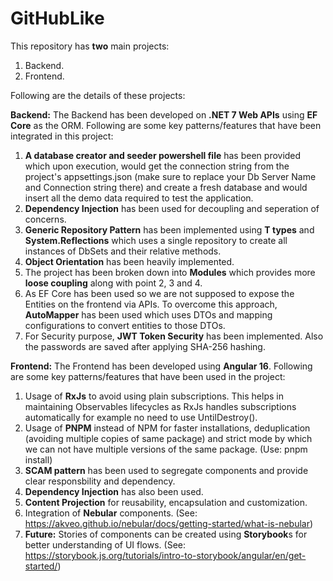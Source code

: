 # GitHubLike

This repository has **two** main projects:

1. Backend.
2. Frontend.

Following are the details of these projects:

**Backend:**
The Backend has been developed on **.NET 7 Web APIs** using **EF Core** as the ORM. Following are some key patterns/features that have been integrated in this project:
   1. **A database creator and seeder powershell file** has been provided which upon execution, would get the connection string from the project's appsettings.json (make sure to replace your Db           Server Name and Connection string there) and create a fresh database and would insert all the demo data required to test the application.
   2. **Dependency Injection** has been used for decoupling and seperation of concerns.
   3. **Generic Repository Pattern** has been implemented using **T types** and **System.Reflections** which uses a single repository to create all instances of DbSets and their relative methods.
   4. **Object Orientation** has been heavily implemented.
   5. The project has been broken down into **Modules** which provides more **loose coupling** along with point 2, 3 and 4.
   6. As EF Core has been used so we are not supposed to expose the Entities on the frontend via APIs. To overcome this approach, **AutoMapper** has been used which uses DTOs and mapping                  configurations to convert entities to those DTOs.
   7. For Security purpose, **JWT Token Security** has been implemented. Also the passwords are saved after applying SHA-256 hashing.

**Frontend:**
The Frontend has been developed using **Angular 16**. Following are some key patterns/features that have been used in the project:
  1.  Usage of **RxJs** to avoid using plain subscriptions. This helps in maintaining Observables lifecycles as RxJs handles subscriptions automatically for example no need to use UntilDestroy().
  2.  Usage of **PNPM** instead of NPM for faster installations, deduplication (avoiding multiple copies of same package) and strict mode by which we can not have multiple versions of the same             package. (Use: pnpm install)
  3.  **SCAM pattern** has been used to segregate components and provide clear responsbility and dependency.
  4.  **Dependency Injection** has also been used.
  5.  **Content Projection** for reusability, encapsulation and customization.
  6.  Integration of **Nebular** components. (See: https://akveo.github.io/nebular/docs/getting-started/what-is-nebular)
  7.  **Future:** Stories of components can be created using **Storybook**s for better understanding of UI flows. (See: https://storybook.js.org/tutorials/intro-to-storybook/angular/en/get-started/)
